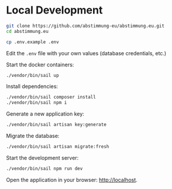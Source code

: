 # Local Development

```bash
git clone https://github.com/abstimmung-eu/abstimmung.eu.git
cd abstimmung.eu
```

```bash
cp .env.example .env
```

Edit the `.env` file with your own values (database credentials, etc.)

Start the docker containers:

```bash
./vendor/bin/sail up
```

Install dependencies:

```bash
./vendor/bin/sail composer install
./vendor/bin/sail npm i
```

Generate a new application key:

```bash
./vendor/bin/sail artisan key:generate
```

Migrate the database:

```bash
./vendor/bin/sail artisan migrate:fresh
```

Start the development server:

```bash
./vendor/bin/sail npm run dev
```

Open the application in your browser: [http://localhost](http://localhost).
